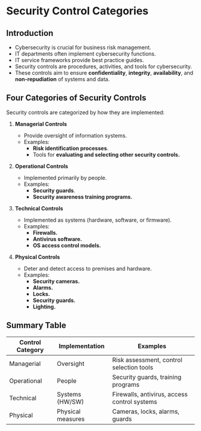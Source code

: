 # Security Control Categories

## Introduction
- Cybersecurity is crucial for business risk management.
- IT departments often implement cybersecurity functions.
- IT service frameworks provide best practice guides.
- Security controls are procedures, activities, and tools for cybersecurity.
- These controls aim to ensure **confidentiality**, **integrity**, **availability**, and **non-repudiation** of systems and data.

## Four Categories of Security Controls

Security controls are categorized by how they are implemented:

1.  **Managerial Controls**
    - Provide oversight of information systems.
    - Examples:
        - **Risk identification processes**.
        - Tools for **evaluating and selecting other security controls.**

2.  **Operational Controls**
    - Implemented primarily by people.
    - Examples:
        - **Security guards**.
        - **Security awareness training programs.**

3.  **Technical Controls**
    - Implemented as systems (hardware, software, or firmware).
    - Examples:
        - **Firewalls.**
        - **Antivirus software.**
        - **OS access control models.**

4.  **Physical Controls**
    - Deter and detect access to premises and hardware.
    - Examples:
        - **Security cameras.**
        - **Alarms.**
        - **Locks.**
        - **Security guards.**
        - **Lighting.**

## Summary Table

| Control Category | Implementation      | Examples                                            |
|------------------|---------------------|-----------------------------------------------------|
| Managerial       | Oversight          | Risk assessment, control selection tools             |
| Operational      | People             | Security guards, training programs                |
| Technical        | Systems (HW/SW)     | Firewalls, antivirus, access control systems |
| Physical         | Physical measures | Cameras, locks, alarms, guards                   |
